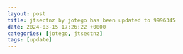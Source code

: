 ```yaml
---
layout: post
title: jtsectnz by jotego has been updated to 9996345
date: 2024-03-15 17:26:22 +0000
categories: [jotego, jtsectnz]
tags: [update]
---
```



